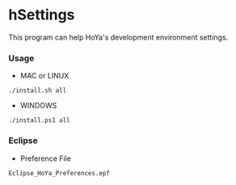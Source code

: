 # hSettings
This program can help HoYa's development environment settings.

### Usage
- MAC or LINUX
```
./install.sh all
```
- WINDOWS
```
./install.ps1 all
```

### Eclipse
- Preference File
```
Eclipse_HoYa_Preferences.epf
```

